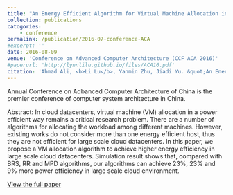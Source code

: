 ```yaml
---
title: "An Energy Efficient Algorithm for Virtual Machine Allocation in Cloud Datacenters"
collection: publications
catogories: 
    - conference
permalink: /publication/2016-07-conference-ACA
#excerpt: ''
date: 2016-08-09
venue: 'Conference on Advanced Computer Architecture (CCF ACA 2016)'
#paperurl: 'http://lynnlilu.github.io/files/ACA16.pdf'
citation: 'Ahmad Ali, <b>Li Lu</b>, Yanmin Zhu, Jiadi Yu. &quot;An Energy Efficient Algorithm for Virtual Machine Allocation in Cloud Datacenters.&quot; <i>Proceedings of Conference on Advanced Computer Architecture (CCF ACA)</i>. Weihai, Shandong, China. pp. 61-72. 2016. doi: 10.1007/978-981-10-2209-8_6.'
---
```


Annual Conference on Adbanced Computer Architecture of China is the premier conference of computer system architecture in China.

Abstract: In cloud datacenters, virtual machine (VM) allocation in a power efficient way remains a critical research problem. There are a number of algorithms for allocating the workload among different machines. However, existing works do not consider more than one energy efficient host, thus they are not efficient for large scale cloud datacenters. In this paper, we propose a VM allocation algorithm to achieve higher energy efficiency in large scale cloud datacenters. Simulation result shows that, compared with BRS, RR and MPD algorithms, our algorithms can achieve 23%, 23% and 9% more power efficiency in large scale cloud environment.

[View the full paper](https://doi.org/10.1007/978-981-10-2209-8_6)

